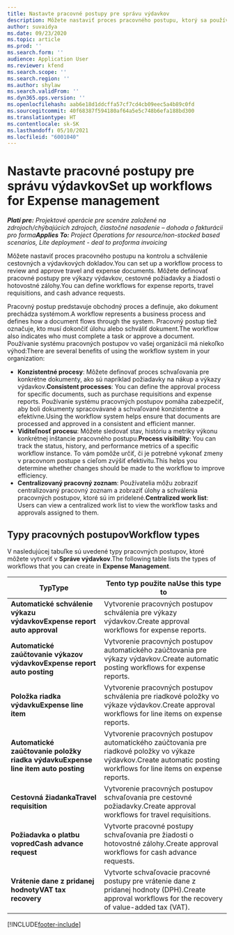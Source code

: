 ```yaml
---
title: Nastavte pracovné postupy pre správu výdavkov
description: Môžete nastaviť proces pracovného postupu, ktorý sa používa na kontrolu a schválenie cestovných a výdavkových dokladov.
author: suvaidya
ms.date: 09/23/2020
ms.topic: article
ms.prod: ''
ms.search.form: ''
audience: Application User
ms.reviewer: kfend
ms.search.scope: ''
ms.search.region: ''
ms.author: shylaw
ms.search.validFrom: ''
ms.dyn365.ops.version: ''
ms.openlocfilehash: aab6e18d1ddcffa57cf7cd4cb09eec5a4b89c0fd
ms.sourcegitcommit: 40f68387f594180af64a5e5c748b6efa188bd300
ms.translationtype: HT
ms.contentlocale: sk-SK
ms.lasthandoff: 05/10/2021
ms.locfileid: "6001040"
---
```

# <a name="set-up-workflows-for-expense-management"></a><span data-ttu-id="8f6c3-103">Nastavte pracovné postupy pre správu výdavkov</span><span class="sxs-lookup"><span data-stu-id="8f6c3-103">Set up workflows for Expense management</span></span>

<span data-ttu-id="8f6c3-104">_**Platí pre:** Projektové operácie pre scenáre založené na zdrojoch/chýbajúcich zdrojoch, čiastočné nasadenie – dohoda o fakturácii pro forma_</span><span class="sxs-lookup"><span data-stu-id="8f6c3-104">_**Applies To:** Project Operations for resource/non-stocked based scenarios, Lite deployment - deal to proforma invoicing_</span></span>

<span data-ttu-id="8f6c3-105">Môžete nastaviť proces pracovného postupu na kontrolu a schválenie cestovných a výdavkových dokladov.</span><span class="sxs-lookup"><span data-stu-id="8f6c3-105">You can set up a workflow process to review and approve travel and expense documents.</span></span> <span data-ttu-id="8f6c3-106">Môžete definovať pracovné postupy pre výkazy výdavkov, cestovné požiadavky a žiadosti o hotovostné zálohy.</span><span class="sxs-lookup"><span data-stu-id="8f6c3-106">You can define workflows for expense reports, travel requisitions, and cash advance requests.</span></span>

<span data-ttu-id="8f6c3-107">Pracovný postup predstavuje obchodný proces a definuje, ako dokument prechádza systémom.</span><span class="sxs-lookup"><span data-stu-id="8f6c3-107">A workflow represents a business process and defines how a document flows through the system.</span></span> <span data-ttu-id="8f6c3-108">Pracovný postup tiež označuje, kto musí dokončiť úlohu alebo schváliť dokument.</span><span class="sxs-lookup"><span data-stu-id="8f6c3-108">The workflow also indicates who must complete a task or approve a document.</span></span> <span data-ttu-id="8f6c3-109">Používanie systému pracovných postupov vo vašej organizácii má niekoľko výhod:</span><span class="sxs-lookup"><span data-stu-id="8f6c3-109">There are several benefits of using the workflow system in your organization:</span></span>

- <span data-ttu-id="8f6c3-110">**Konzistentné procesy**: Môžete definovať proces schvaľovania pre konkrétne dokumenty, ako sú napríklad požiadavky na nákup a výkazy výdavkov.</span><span class="sxs-lookup"><span data-stu-id="8f6c3-110">**Consistent processes**: You can define the approval process for specific documents, such as purchase requisitions and expense reports.</span></span> <span data-ttu-id="8f6c3-111">Používanie systému pracovných postupov pomáha zabezpečiť, aby boli dokumenty spracovávané a schvaľované konzistentne a efektívne.</span><span class="sxs-lookup"><span data-stu-id="8f6c3-111">Using the workflow system helps ensure that documents are processed and approved in a consistent and efficient manner.</span></span>
- <span data-ttu-id="8f6c3-112">**Viditeľnosť procesu**: Môžete sledovať stav, históriu a metriky výkonu konkrétnej inštancie pracovného postupu.</span><span class="sxs-lookup"><span data-stu-id="8f6c3-112">**Process visibility**: You can track the status, history, and performance metrics of a specific workflow instance.</span></span> <span data-ttu-id="8f6c3-113">To vám pomôže určiť, či je potrebné vykonať zmeny v pracovnom postupe s cieľom zvýšiť efektivitu.</span><span class="sxs-lookup"><span data-stu-id="8f6c3-113">This helps you determine whether changes should be made to the workflow to improve efficiency.</span></span>
- <span data-ttu-id="8f6c3-114">**Centralizovaný pracovný zoznam**: Používatelia môžu zobraziť centralizovaný pracovný zoznam a zobraziť úlohy a schválenia pracovných postupov, ktoré sú im pridelené.</span><span class="sxs-lookup"><span data-stu-id="8f6c3-114">**Centralized work list**: Users can view a centralized work list to view the workflow tasks and approvals assigned to them.</span></span> 

## <a name="workflow-types"></a><span data-ttu-id="8f6c3-115">Typy pracovných postupov</span><span class="sxs-lookup"><span data-stu-id="8f6c3-115">Workflow types</span></span>

<span data-ttu-id="8f6c3-116">V nasledujúcej tabuľke sú uvedené typy pracovných postupov, ktoré môžete vytvoriť v **Správe výdavkov**.</span><span class="sxs-lookup"><span data-stu-id="8f6c3-116">The following table lists the types of workflows that you can create in **Expense Management**.</span></span>


|              <span data-ttu-id="8f6c3-117"><strong>Typ</strong></span><span class="sxs-lookup"><span data-stu-id="8f6c3-117"><strong>Type</strong></span></span>              |                   <span data-ttu-id="8f6c3-118"><strong>Tento typ použite na</strong></span><span class="sxs-lookup"><span data-stu-id="8f6c3-118"><strong>Use this type to</strong></span></span>                   |
|-------------------------------------------------|-----------------------------------------------------------------------|
|   <span data-ttu-id="8f6c3-119"><strong>Automatické schválenie výkazu výdavkov</strong></span><span class="sxs-lookup"><span data-stu-id="8f6c3-119"><strong>Expense report auto approval</strong></span></span> |            <span data-ttu-id="8f6c3-120">Vytvorenie pracovných postupov schválenia pre výkazy výdavkov.</span><span class="sxs-lookup"><span data-stu-id="8f6c3-120">Create approval workflows for expense reports.</span></span>             |
|  <span data-ttu-id="8f6c3-121"><strong>Automatické zaúčtovanie výkazov výdavkov</strong></span><span class="sxs-lookup"><span data-stu-id="8f6c3-121"><strong>Expense report auto posting</strong></span></span>   |        <span data-ttu-id="8f6c3-122">Vytvorenie pracovných postupov automatického zaúčtovania pre výkazy výdavkov.</span><span class="sxs-lookup"><span data-stu-id="8f6c3-122">Create automatic posting workflows for expense reports.</span></span>        |
|       <span data-ttu-id="8f6c3-123"><strong>Položka riadka výdavku</strong></span><span class="sxs-lookup"><span data-stu-id="8f6c3-123"><strong>Expense line item</strong></span></span>        |     <span data-ttu-id="8f6c3-124">Vytvorenie pracovných postupov schválenia pre riadkové položky vo výkaze výdavkov.</span><span class="sxs-lookup"><span data-stu-id="8f6c3-124">Create approval workflows for line items on expense reports.</span></span>      |
| <span data-ttu-id="8f6c3-125"><strong>Automatické zaúčtovanie položky riadka výdavku</strong></span><span class="sxs-lookup"><span data-stu-id="8f6c3-125"><strong>Expense line item auto posting</strong></span></span> | <span data-ttu-id="8f6c3-126">Vytvorenie pracovných postupov automatického zaúčtovania pre riadkové položky vo výkaze výdavkov.</span><span class="sxs-lookup"><span data-stu-id="8f6c3-126">Create automatic posting workflows for line items on expense reports.</span></span> |
|       <span data-ttu-id="8f6c3-127"><strong>Cestovná žiadanka</strong></span><span class="sxs-lookup"><span data-stu-id="8f6c3-127"><strong>Travel requisition</strong></span></span>       |          <span data-ttu-id="8f6c3-128">Vytvorenie pracovných postupov schvaľovania pre cestovné požiadavky.</span><span class="sxs-lookup"><span data-stu-id="8f6c3-128">Create approval workflows for travel requisitions.</span></span>           |
|      <span data-ttu-id="8f6c3-129"><strong>Požiadavka o platbu vopred</strong></span><span class="sxs-lookup"><span data-stu-id="8f6c3-129"><strong>Cash advance request</strong></span></span>      |         <span data-ttu-id="8f6c3-130">Vytvorte pracovné postupy schvaľovania pre žiadosti o hotovostné zálohy.</span><span class="sxs-lookup"><span data-stu-id="8f6c3-130">Create approval workflows for cash advance requests.</span></span>          |
|        <span data-ttu-id="8f6c3-131"><strong>Vrátenie dane z pridanej hodnoty</strong></span><span class="sxs-lookup"><span data-stu-id="8f6c3-131"><strong>VAT tax recovery</strong></span></span>        | <span data-ttu-id="8f6c3-132">Vytvorte schvaľovacie pracovné postupy pre vrátenie dane z pridanej hodnoty (DPH).</span><span class="sxs-lookup"><span data-stu-id="8f6c3-132">Create approval workflows for the recovery of value-added tax (VAT).</span></span>  |


[!INCLUDE[footer-include](../includes/footer-banner.md)]